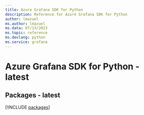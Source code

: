 ```yaml
---
title: Azure Grafana SDK for Python
description: Reference for Azure Grafana SDK for Python
author: lmazuel
ms.author: lmazuel
ms.data: 07/13/2023
ms.topic: reference
ms.devlang: python
ms.service: grafana
---
```

# Azure Grafana SDK for Python - latest
## Packages - latest
[!INCLUDE [packages](grafana-index.md)]